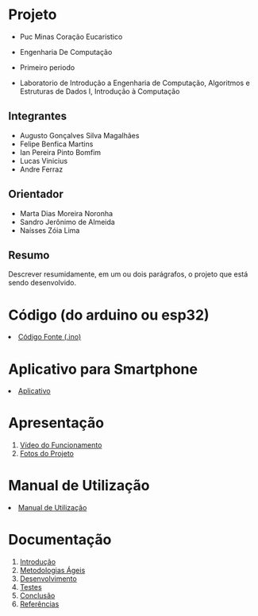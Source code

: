 # Projeto 

* Puc Minas Coração Eucaristico

* Engenharia De Computação

* Primeiro periodo

* Laboratorio de Introdução a Engenharia de Computação, Algoritmos e Estruturas de Dados I, Introdução à Computação


## Integrantes

* Augusto Gonçalves Silva Magalhães
* Felipe Benfica Martins
* Ian Pereira Pinto Bomfim
* Lucas Vinicius 
* Andre Ferraz

## Orientador

* Marta Dias Moreira Noronha
* Sandro Jerônimo de Almeida
* Naísses Zóia Lima

## Resumo

Descrever resumidamente, em um ou dois parágrafos, o projeto que está sendo desenvolvido.

# Código (do arduino ou esp32)

<li><a href="Codigo/README.md"> Código Fonte (.ino)</a></li>

# Aplicativo para Smartphone

<li><a href="App/README.md"> Aplicativo </a></li>

# Apresentação

<ol>
<li><a href="Apresentacao/README.md"> Vídeo do Funcionamento</a></li>
<li><a href="Apresentacao/README.md"> Fotos do Projeto</a></li>
</ol>

# Manual de Utilização

<li><a href="Manual/manual de utilização.md"> Manual de Utilização</a></li>


# Documentação

<ol>
<li><a href="Documentacao/01-Introducão.md"> Introdução</a></li>
<li><a href="Documentacao/02-Metodologias Ágeis.md"> Metodologias Ágeis</a></li>
<li><a href="Documentacao/03-Desenvolvimento.md"> Desenvolvimento </a></li>
<li><a href="Documentacao/04-Testes.md"> Testes </a></li>
<li><a href="Documentacao/05-Conclusão.md"> Conclusão </a></li>
<li><a href="Documentacao/06-Referências.md"> Referências </a></li>
</ol>

